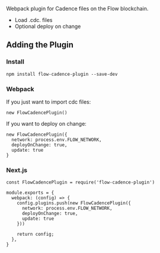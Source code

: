 Webpack plugin for Cadence files on the Flow blockchain.

- Load .cdc. files
- Optional deploy on change

## Adding the Plugin

### Install

```
npm install flow-cadence-plugin --save-dev
```

### Webpack

If you just want to import cdc files:

```
new FlowCadencePlugin()
```

If you want to deploy on change: 

```
new FlowCadencePlugin({ 
  network: process.env.FLOW_NETWORK,
  deployOnChange: true,
  update: true 
}
```

### Next.js

```
const FlowCadencePlugin = require('flow-cadence-plugin')

module.exports = {
  webpack: (config) => {
    config.plugins.push(new FlowCadencePlugin({ 
      network: process.env.FLOW_NETWORK,
      deployOnChange: true,
      update: true 
    }))

    return config;
  },
}
```